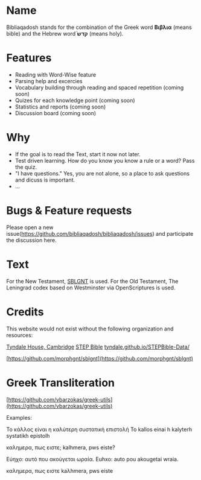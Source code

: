 # Name

Bibliaqadosh stands for the combination of the Greek word **Βιβλια** (means bible) and the Hebrew word ֗**קדש** (means holy). 

# Features

- Reading with Word-Wise feature
- Parsing help and excercies
- Vocabulary building through reading and spaced repetition (coming soon)
- Quizes for each knowledge point (coming soon)
- Statistics and reports (coming soon)
- Discussion board (coming soon)

# Why

- If the goal is to read the Text, start it now not later.
- Test driven learning. How do you know you know a rule or a word? Pass the quiz.
- "I have questions." Yes, you are not alone, so a place to ask questions and dicuss is important.
- ...

# Bugs & Feature requests

Please open a new issue(https://github.com/bibliaqadosh/bibliaqadosh/issues) and participate the discussion here.

# Text

For the New Testament, [SBLGNT](http://sblgnt.com) is used.
For the Old Testament, The Leningrad codex based on Westminster via OpenScriptures is used.

# Credits

This website would not exist without the following organization and resources:

[Tyndale House, Cambridge](www.TyndaleHouse.com)
[STEP Bible](www.STEPBible.org)
[tyndale.github.io/STEPBible-Data/](tyndale.github.io/STEPBible-Data/)

[https://github.com/morphgnt/sblgnt](https://github.com/morphgnt/sblgnt)

# Greek Transliteration

[https://github.com/vbarzokas/greek-utils](https://github.com/vbarzokas/greek-utils)

Examples:

Το κάλλος είναι η καλύτερη συστατική επιστολή
To kallos einai h kalyterh systatikh epistolh

καλημερα, πως ειστε;
kalhmera, pws eiste?

Εύηχο: αυτό που ακούγεται ωραία.
Euhxo: auto pou akougetai wraia.

καλημερα, πως ειστε
kaλhmera, pws eiste
